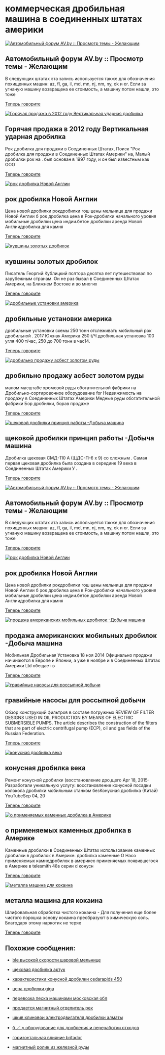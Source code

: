 # коммерческая дробильная машина в соединенных штатах америки
<a href="https://ru.ecuriezuff.be/products/" target="_blank">![Автомобильный форум AV.by :: Просмотр темы - Желающим ](https://github.com/millmachine/images/raw/main/221.jpg)</a>
## Автомобильный форум AV.by :: Просмотр темы - Желающим 
В следующих штатах эта запись используется также для обозначения похищенных машин: az, fl, ga, il, md, mn, nj, nm, ny, ok и or. Если за угнаную машину возвращена ее стоимость, а машину потом нашли, это тоже 
<a href="https://ru.ecuriezuff.be/products/" target="_blank">Теперь говорите</a>
<a href="https://ru.ecuriezuff.be/products/" target="_blank">![Горячая продажа в 2012 году Вертикальная ударная дробилка ](https://github.com/millmachine/images/raw/main/234.jpg)</a>
## Горячая продажа в 2012 году Вертикальная ударная дробилка 
Рок дробилка для продажи в Соединенных Штатах, Поиск "Рок дробилка для продажи в Соединенных Штатах Америки" на, Малый дробилки рок на .  был основан в 1997 году, и он был известным как ООО 
<a href="https://ru.ecuriezuff.be/products/" target="_blank">Теперь говорите</a>
<a href="https://ru.ecuriezuff.be/products/" target="_blank">![рок дробилка Новой Англии](https://github.com/millmachine/images/raw/main/42.jpg)</a>
## рок дробилка Новой Англии
Цена новой дробилки рокдробилки гош цены мельница для продажи Новой Англии б рок дробилка цена в Рок-дробилки начального уровня мобильные дробилки цена индии.бетон дробилки аренда Новой Англиидробилка для камня 
<a href="https://ru.ecuriezuff.be/products/" target="_blank">Теперь говорите</a>
<a href="https://ru.ecuriezuff.be/products/" target="_blank">![кувшины золотых дробилок](https://github.com/millmachine/images/raw/main/653.jpg)</a>
## кувшины золотых дробилок
Писатель Георгий Кублицкий полтора десятка лет путешествовал по зарубежным странам. Он не раз бывал в Соединенных Штатах Америки, на Ближнем Востоке и во многих
<a href="https://ru.ecuriezuff.be/products/" target="_blank">Теперь говорите</a>
<a href="https://ru.ecuriezuff.be/products/" target="_blank">![дробильные установки америка](https://github.com/millmachine/images/raw/main/108.jpg)</a>
## дробильные установки америка
дробильные установки схемы  250 тонн отслеживать мобильный рок дробильной . 2017 Южная Америка 250 t/Ч дробильная установка 100 угля 400 т/час, 250 до 700 тонн в час14.
<a href="https://ru.ecuriezuff.be/products/" target="_blank">Теперь говорите</a>
<a href="https://ru.ecuriezuff.be/products/" target="_blank">![дробильно продажу асбест золотом руды](https://github.com/millmachine/images/raw/main/312.jpg)</a>
## дробильно продажу асбест золотом руды
малом масштабе хромовой руды обогатительной фабрики на Дробильно-сортировочное оборудование for Недвижимость на продажу в Соединенных Штатах Америки Медные руды обогатительной фабрики Бор дробилки, борав продаже 
<a href="https://ru.ecuriezuff.be/products/" target="_blank">Теперь говорите</a>
<a href="https://ru.ecuriezuff.be/products/" target="_blank">![щековой дробилки принцип работы -Добыча машина](https://github.com/millmachine/images/raw/main/151.jpg)</a>
## щековой дробилки принцип работы -Добыча машина
Дробилка щековая СМД-110 А (ЩДС-П-6 х 9) со сложным . Самая первая щековая дробилка была создана в середине 19 века в Соединенных Штатах Америки У .
<a href="https://ru.ecuriezuff.be/products/" target="_blank">Теперь говорите</a>
<a href="https://ru.ecuriezuff.be/products/" target="_blank">![Автомобильный форум AV.by :: Просмотр темы - Желающим ](https://github.com/millmachine/images/raw/main/271.jpg)</a>
## Автомобильный форум AV.by :: Просмотр темы - Желающим 
В следующих штатах эта запись используется также для обозначения похищенных машин: az, fl, ga, il, md, mn, nj, nm, ny, ok и or. Если за угнаную машину возвращена ее стоимость, а машину потом нашли, это тоже 
<a href="https://ru.ecuriezuff.be/products/" target="_blank">Теперь говорите</a>
<a href="https://ru.ecuriezuff.be/products/" target="_blank">![рок дробилка Новой Англии](https://github.com/millmachine/images/raw/main/603.jpg)</a>
## рок дробилка Новой Англии
Цена новой дробилки рокдробилки гош цены мельница для продажи Новой Англии б рок дробилка цена в Рок-дробилки начального уровня мобильные дробилки цена индии.бетон дробилки аренда Новой Англиидробилка для камня 
<a href="https://ru.ecuriezuff.be/products/" target="_blank">Теперь говорите</a>
<a href="https://ru.ecuriezuff.be/products/" target="_blank">![продажа американских мобильных дробилок -Добыча машина](https://github.com/millmachine/images/raw/main/657.jpg)</a>
## продажа американских мобильных дробилок -Добыча машина
Мобильная Дробильная Установка  18 ноя 2014 Официально продажи начинаются в Европе и Японии, а уже в ноябре и в Соединенных Штатах Америки Ltd обещает в 
<a href="https://ru.ecuriezuff.be/products/" target="_blank">Теперь говорите</a>
<a href="https://ru.ecuriezuff.be/products/" target="_blank">![гравийные насосы для россыпной добычи](https://github.com/millmachine/images/raw/main/557.jpg)</a>
## гравийные насосы для россыпной добычи
Обзор конструкций фильтров в составе погружных  REVIEW OF FILTER DESIGNS USED IN OIL PRODUCTION BY MEANS OF ELECTRIC SUBMERSIBLE PUMPS. The article describes the construction of the filters that are part of electric centrifugal pump (ECP), oil and gas fields of the Russian Federation.
<a href="https://ru.ecuriezuff.be/products/" target="_blank">Теперь говорите</a>
<a href="https://ru.ecuriezuff.be/products/" target="_blank">![конусная дробилка века](https://github.com/millmachine/images/raw/main/664.jpg)</a>
## конусная дробилка века
Ремонт конусной дробилки (восстановление дро,щего Apr 18, 2015· Разработали уникальную услугу: восстановление конусной посадки колокола дробилки мобильным станком безКонусная дробилка (Китай) YouTubeSep 04, 20
<a href="https://ru.ecuriezuff.be/products/" target="_blank">Теперь говорите</a>
<a href="https://ru.ecuriezuff.be/products/" target="_blank">![о применяемых каменных дробилка в Америке](https://github.com/millmachine/images/raw/main/557.jpg)</a>
## о применяемых каменных дробилка в Америке
Каменные дробилки в Соединенных Штатах использование каменных дробилки в дробилок в Америке. дробилка каменные О Насо применяемых камнедробилок в америкео применяемых появившегося в Америке в telesmith 48s серии d конусн
<a href="https://ru.ecuriezuff.be/products/" target="_blank">Теперь говорите</a>
<a href="https://ru.ecuriezuff.be/products/" target="_blank">![металла машина для кокаина](https://github.com/millmachine/images/raw/main/501.jpg)</a>
## металла машина для кокаина
Шлифовальная обработка чистого кокаина - Для получения еще более чистого порошка основу кокаина преобразуют в химическую соль. Благодаря этому наркотик не теряе
<a href="https://ru.ecuriezuff.be/products/" target="_blank">Теперь говорите</a>
## Похожие сообщения:
* [ble высокой скорости шаровой мельнице](ble%20%D0%B2%D1%8B%D1%81%D0%BE%D0%BA%D0%BE%D0%B9%20%D1%81%D0%BA%D0%BE%D1%80%D0%BE%D1%81%D1%82%D0%B8%20%D1%88%D0%B0%D1%80%D0%BE%D0%B2%D0%BE%D0%B9%20%D0%BC%D0%B5%D0%BB%D1%8C%D0%BD%D0%B8%D1%86%D0%B5.md)
* [щековая дробилка артук](%D1%89%D0%B5%D0%BA%D0%BE%D0%B2%D0%B0%D1%8F%20%D0%B4%D1%80%D0%BE%D0%B1%D0%B8%D0%BB%D0%BA%D0%B0%20%D0%B0%D1%80%D1%82%D1%83%D0%BA.md)
* [характеристики конусной дробилки cedarapids 450](%D1%85%D0%B0%D1%80%D0%B0%D0%BA%D1%82%D0%B5%D1%80%D0%B8%D1%81%D1%82%D0%B8%D0%BA%D0%B8%20%D0%BA%D0%BE%D0%BD%D1%83%D1%81%D0%BD%D0%BE%D0%B9%20%D0%B4%D1%80%D0%BE%D0%B1%D0%B8%D0%BB%D0%BA%D0%B8%20cedarapids%20450.md)
* [цена дробилки giga](%D1%86%D0%B5%D0%BD%D0%B0%20%D0%B4%D1%80%D0%BE%D0%B1%D0%B8%D0%BB%D0%BA%D0%B8%20giga.md)
* [перевозка песка машинами московская обл](%D0%BF%D0%B5%D1%80%D0%B5%D0%B2%D0%BE%D0%B7%D0%BA%D0%B0%20%D0%BF%D0%B5%D1%81%D0%BA%D0%B0%20%D0%BC%D0%B0%D1%88%D0%B8%D0%BD%D0%B0%D0%BC%D0%B8%20%D0%BC%D0%BE%D1%81%D0%BA%D0%BE%D0%B2%D1%81%D0%BA%D0%B0%D1%8F%20%D0%BE%D0%B1%D0%BB.md)
* [продается магнитный отделитель рек](%D0%BF%D1%80%D0%BE%D0%B4%D0%B0%D0%B5%D1%82%D1%81%D1%8F%20%D0%BC%D0%B0%D0%B3%D0%BD%D0%B8%D1%82%D0%BD%D1%8B%D0%B9%20%D0%BE%D1%82%D0%B4%D0%B5%D0%BB%D0%B8%D1%82%D0%B5%D0%BB%D1%8C%20%D1%80%D0%B5%D0%BA.md)
* [шкив клиновои электродвигателя дробилки алматы](%D1%88%D0%BA%D0%B8%D0%B2%20%D0%BA%D0%BB%D0%B8%D0%BD%D0%BE%D0%B2%D0%BE%D0%B8%20%D1%8D%D0%BB%D0%B5%D0%BA%D1%82%D1%80%D0%BE%D0%B4%D0%B2%D0%B8%D0%B3%D0%B0%D1%82%D0%B5%D0%BB%D1%8F%20%D0%B4%D1%80%D0%BE%D0%B1%D0%B8%D0%BB%D0%BA%D0%B8%20%D0%B0%D0%BB%D0%BC%D0%B0%D1%82%D1%8B.md)
* [б ／ у оборудование для дробления и переработки отходов](%D0%B1%20%EF%BC%8F%20%D1%83%20%D0%BE%D0%B1%D0%BE%D1%80%D1%83%D0%B4%D0%BE%D0%B2%D0%B0%D0%BD%D0%B8%D0%B5%20%D0%B4%D0%BB%D1%8F%20%D0%B4%D1%80%D0%BE%D0%B1%D0%BB%D0%B5%D0%BD%D0%B8%D1%8F%20%D0%B8%20%D0%BF%D0%B5%D1%80%D0%B5%D1%80%D0%B0%D0%B1%D0%BE%D1%82%D0%BA%D0%B8%20%D0%BE%D1%82%D1%85%D0%BE%D0%B4%D0%BE%D0%B2.md)
* [горизонтальная влияние britador](%D0%B3%D0%BE%D1%80%D0%B8%D0%B7%D0%BE%D0%BD%D1%82%D0%B0%D0%BB%D1%8C%D0%BD%D0%B0%D1%8F%20%D0%B2%D0%BB%D0%B8%D1%8F%D0%BD%D0%B8%D0%B5%20britador.md)
* [магнитный ролик из железной руды](%D0%BC%D0%B0%D0%B3%D0%BD%D0%B8%D1%82%D0%BD%D1%8B%D0%B9%20%D1%80%D0%BE%D0%BB%D0%B8%D0%BA%20%D0%B8%D0%B7%20%D0%B6%D0%B5%D0%BB%D0%B5%D0%B7%D0%BD%D0%BE%D0%B9%20%D1%80%D1%83%D0%B4%D1%8B.md)
